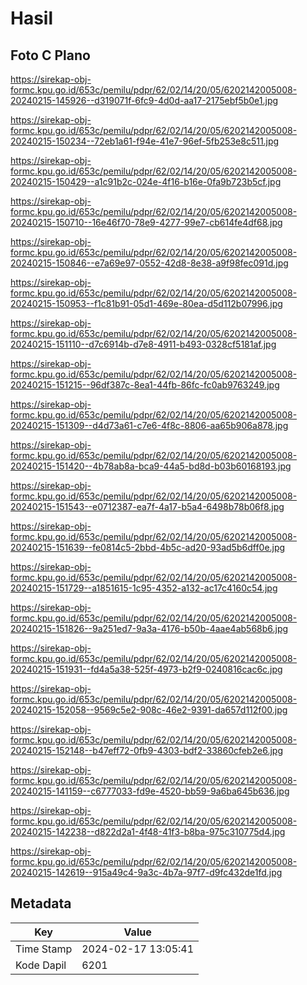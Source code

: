 # Hasil

## Foto C Plano

https://sirekap-obj-formc.kpu.go.id/653c/pemilu/pdpr/62/02/14/20/05/6202142005008-20240215-145926--d319071f-6fc9-4d0d-aa17-2175ebf5b0e1.jpg

https://sirekap-obj-formc.kpu.go.id/653c/pemilu/pdpr/62/02/14/20/05/6202142005008-20240215-150234--72eb1a61-f94e-41e7-96ef-5fb253e8c511.jpg

https://sirekap-obj-formc.kpu.go.id/653c/pemilu/pdpr/62/02/14/20/05/6202142005008-20240215-150429--a1c91b2c-024e-4f16-b16e-0fa9b723b5cf.jpg

https://sirekap-obj-formc.kpu.go.id/653c/pemilu/pdpr/62/02/14/20/05/6202142005008-20240215-150710--16e46f70-78e9-4277-99e7-cb614fe4df68.jpg

https://sirekap-obj-formc.kpu.go.id/653c/pemilu/pdpr/62/02/14/20/05/6202142005008-20240215-150846--e7a69e97-0552-42d8-8e38-a9f98fec091d.jpg

https://sirekap-obj-formc.kpu.go.id/653c/pemilu/pdpr/62/02/14/20/05/6202142005008-20240215-150953--f1c81b91-05d1-469e-80ea-d5d112b07996.jpg

https://sirekap-obj-formc.kpu.go.id/653c/pemilu/pdpr/62/02/14/20/05/6202142005008-20240215-151110--d7c6914b-d7e8-4911-b493-0328cf5181af.jpg

https://sirekap-obj-formc.kpu.go.id/653c/pemilu/pdpr/62/02/14/20/05/6202142005008-20240215-151215--96df387c-8ea1-44fb-86fc-fc0ab9763249.jpg

https://sirekap-obj-formc.kpu.go.id/653c/pemilu/pdpr/62/02/14/20/05/6202142005008-20240215-151309--d4d73a61-c7e6-4f8c-8806-aa65b906a878.jpg

https://sirekap-obj-formc.kpu.go.id/653c/pemilu/pdpr/62/02/14/20/05/6202142005008-20240215-151420--4b78ab8a-bca9-44a5-bd8d-b03b60168193.jpg

https://sirekap-obj-formc.kpu.go.id/653c/pemilu/pdpr/62/02/14/20/05/6202142005008-20240215-151543--e0712387-ea7f-4a17-b5a4-6498b78b06f8.jpg

https://sirekap-obj-formc.kpu.go.id/653c/pemilu/pdpr/62/02/14/20/05/6202142005008-20240215-151639--fe0814c5-2bbd-4b5c-ad20-93ad5b6dff0e.jpg

https://sirekap-obj-formc.kpu.go.id/653c/pemilu/pdpr/62/02/14/20/05/6202142005008-20240215-151729--a1851615-1c95-4352-a132-ac17c4160c54.jpg

https://sirekap-obj-formc.kpu.go.id/653c/pemilu/pdpr/62/02/14/20/05/6202142005008-20240215-151826--9a251ed7-9a3a-4176-b50b-4aae4ab568b6.jpg

https://sirekap-obj-formc.kpu.go.id/653c/pemilu/pdpr/62/02/14/20/05/6202142005008-20240215-151931--fd4a5a38-525f-4973-b2f9-0240816cac6c.jpg

https://sirekap-obj-formc.kpu.go.id/653c/pemilu/pdpr/62/02/14/20/05/6202142005008-20240215-152058--9569c5e2-908c-46e2-9391-da657d112f00.jpg

https://sirekap-obj-formc.kpu.go.id/653c/pemilu/pdpr/62/02/14/20/05/6202142005008-20240215-152148--b47eff72-0fb9-4303-bdf2-33860cfeb2e6.jpg

https://sirekap-obj-formc.kpu.go.id/653c/pemilu/pdpr/62/02/14/20/05/6202142005008-20240215-141159--c6777033-fd9e-4520-bb59-9a6ba645b636.jpg

https://sirekap-obj-formc.kpu.go.id/653c/pemilu/pdpr/62/02/14/20/05/6202142005008-20240215-142238--d822d2a1-4f48-41f3-b8ba-975c310775d4.jpg

https://sirekap-obj-formc.kpu.go.id/653c/pemilu/pdpr/62/02/14/20/05/6202142005008-20240215-142619--915a49c4-9a3c-4b7a-97f7-d9fc432de1fd.jpg


## Metadata

| Key        | Value               |
| ---------- | ------------------- |
| Time Stamp | 2024-02-17 13:05:41 |
| Kode Dapil | 6201                |



